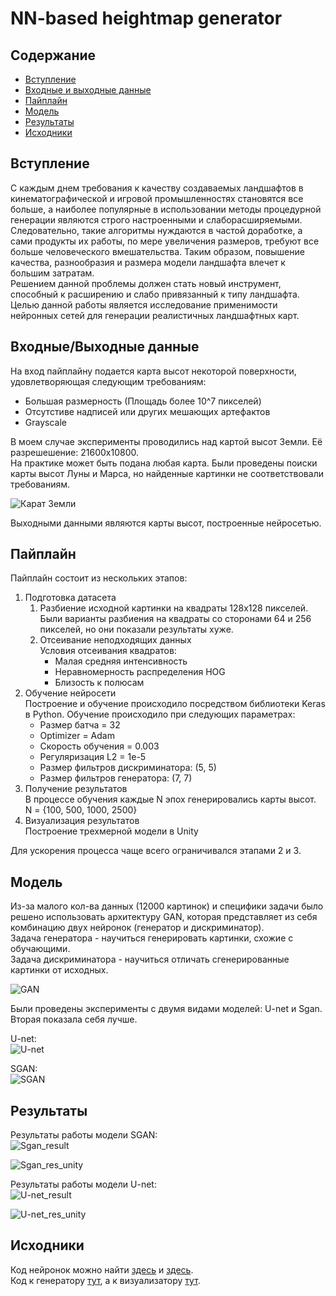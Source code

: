 # NN-based heightmap generator

## Содержание

- [Вступление](#introduction)
- [Входные и выходные данные](#in/out_data)
- [Пайплайн](#pipeline)
- [Модель](#model)
- [Результаты](#results)
- [Исходники](#source)

## <a id="introduction">Вступление</a>
С каждым днем требования к качеству создаваемых ландшафтов в кинематографической и игровой промышленностях становятся все больше, а наиболее популярные в
использовании методы процедурной генерации являются строго настроенными и слаборасширяемыми. Следовательно, такие алгоритмы нуждаются в частой доработке, а сами 
продукты их работы, по мере увеличения размеров, требуют все больше человеческого вмешательства. Таким образом, повышение качества, разнообразия и размера модели 
ландшафта влечет к большим затратам.   
Решением данной проблемы должен стать новый инструмент, способный к расширению и слабо привязанный к типу ландшафта. 
Целью данной работы является исследование применимости нейронных сетей для генерации реалистичных ландшафтных карт.

## <a id="in/out_data">Входные/Выходные данные</a>
На вход пайплайну подается карта высот некоторой поверхности, удовлетворяющая следующим требованиям:   
   + Большая размерность (Площадь более 10^7 пикселей)   
   + Отсутстиве надписей или других мешающих артефактов
   + Grayscale
   
В моем случае эксперименты проводились над картой высот Земли. Её разрешешение: 21600х10800.   
На практике может быть подана любая карта. 
Были проведены поиски карты высот Луны и Марса, но найденные картинки не соответствовали требованиям.

![Карат Земли](https://github.com/HellInsider/DiplomaWork/blob/main/imgsForReadme/EarthMap.png)
    
Выходными данными являются карты высот, построенные нейросетью.
   
## <a id="pipeline">Пайплайн</a>   
Пайплайн состоит из нескольких этапов:   
1. Подготовка датасета   
   1. Разбиение исходной картинки на квадраты 128х128 пикселей.   
       Были варианты разбиения на квадраты со сторонами 64 и 256 пикселей, но они показали результаты хуже.      
   2. Отсеивание неподходящих данных   
     Условия отсеивания квадратов:      
       - Малая средняя интенсивность   
       - Неравномерность распределения HOG   
       - Близость к полюсам    
2. Обучение нейросети   
   Построение и обучение происходило посредством библиотеки Keras в Python.
   Обучение происходило при следующих параметрах:  
   - Размер батча = 32   
   - Optimizer = Adam   
   - Скорость обучения = 0.003   
   - Регуляризация L2 = 1e-5    
   - Размер фильтров дискриминатора: (5, 5)   
   - Размер фильтров генератора: (7, 7)   
4. Получение результатов    
   В процессе обучения каждые N эпох генерировались карты высот.   
   N = {100, 500, 1000, 2500}   
6. Визуализация результатов   
   Построение трехмерной модели в Unity   
  
  Для ускорения процесса чаще всего ограничивался этапами 2 и 3.    

## <a id="model">Модель</a>   
Из-за малого кол-ва данных (12000 картинок) и специфики задачи было решено использовать архитектуру GAN, которая представляет из себя комбинацию двух нейронок (генератор и дискриминатор).   
Задача генератора - научиться генерировать картинки, схожие с обучающими.   
Задача дискриминатора - научиться отличать сгенерированные картинки от исходных.   

![GAN](https://github.com/HellInsider/DiplomaWork/blob/main/imgsForReadme/GAN.png)

Были проведены эксперименты с двумя видами моделей: U-net и Sgan.   
Вторая показала себя лучше.  

U-net:   
![U-net](https://github.com/HellInsider/DiplomaWork/blob/main/imgsForReadme/U-net.png)   
   
SGAN:   
![SGAN](https://github.com/HellInsider/DiplomaWork/blob/main/imgsForReadme/SGAN.png)

## <a id="results">Результаты</a>   
Результаты работы модели SGAN:       
![Sgan_result](https://github.com/HellInsider/DiplomaWork/blob/main/imgsForReadme/Sgan_result.png)   
   
![Sgan_res_unity](https://github.com/HellInsider/DiplomaWork/blob/main/imgsForReadme/Sgan_res_unity.png)   
   
Результаты работы модели U-net:      
![U-net_result](https://github.com/HellInsider/DiplomaWork/blob/main/imgsForReadme/U-net_result.png)   
   
![U-net_res_unity](https://github.com/HellInsider/DiplomaWork/blob/main/imgsForReadme/U-net_res_unity.png)    

## <a id="source">Исходники</a>   
Код нейронок можно найти [здесь](https://github.com/HellInsider/DiplomaWork/blob/main/DiplomaWork.ipynb)
и [здесь](https://github.com/HellInsider/DiplomaWork/blob/main/DiplomaWork%20(U-net).ipynb).   
Код к генератору [тут](https://github.com/HellInsider/DiplomaWork/tree/main/DataGenerator), а к визуализатору [тут](https://github.com/HellInsider/DiplomaWork/tree/main/UnityRenderer).
